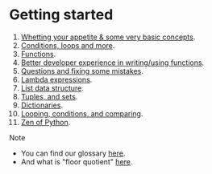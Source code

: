 # Getting started

1. [Whetting your appetite & some very basic concepts](./whetting-your-appetite-and-basic-concepts.md).
2. [Conditions, loops and more](./most-common-statements.md).
3. [Functions](./functions.md).
4. [Better developer experience in writing/using functions](./better-dev-exp.md).
5. [Questions and fixing some mistakes](./questions-fixing-some-mistakes.md).
6. [Lambda expressions](./lambda-expressions.md).
7. [List data structure](./list-data-structure.md).
8. [Tuples, and sets](./tuples-sets.md).
9. [Dictionaries](./dictionaries.md).
10. [Looping, conditions, and comparing](./looping-compraing-and-conditions.md).
11. [Zen of Python](./zen-of-python.md).

> [!NOTE]
>
> - You can find our glossary [here](./glossary.md).
> - And what is "floor quotient" [here](./floor-quotient.md).
